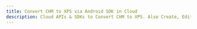 ---title: Convert CHM to XPS via Android SDK in Clouddescription: Cloud APIs & SDKs to Convert CHM to XPS. Also Create, Edit & Render Microsoft Word & OpenOffice documents in the Cloud.---